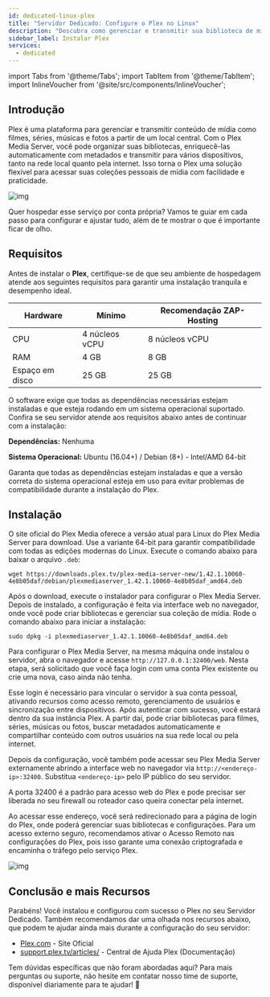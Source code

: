 ```yaml
---
id: dedicated-linux-plex
title: "Servidor Dedicado: Configure o Plex no Linux"
description: "Descubra como gerenciar e transmitir sua biblioteca de mídia pessoal de forma fácil com o Plex para acesso em vários dispositivos → Saiba mais agora"
sidebar_label: Instalar Plex
services:
  - dedicated
---
```


import Tabs from '@theme/Tabs';
import TabItem from '@theme/TabItem';
import InlineVoucher from '@site/src/components/InlineVoucher';

## Introdução

Plex é uma plataforma para gerenciar e transmitir conteúdo de mídia como filmes, séries, músicas e fotos a partir de um local central. Com o Plex Media Server, você pode organizar suas bibliotecas, enriquecê-las automaticamente com metadados e transmitir para vários dispositivos, tanto na rede local quanto pela internet. Isso torna o Plex uma solução flexível para acessar suas coleções pessoais de mídia com facilidade e praticidade.

![img](https://screensaver01.zap-hosting.com/index.php/s/68xdESEHimoY9Jp/preview)

Quer hospedar esse serviço por conta própria? Vamos te guiar em cada passo para configurar e ajustar tudo, além de te mostrar o que é importante ficar de olho.

<InlineVoucher />

## Requisitos

Antes de instalar o **Plex**, certifique-se de que seu ambiente de hospedagem atende aos seguintes requisitos para garantir uma instalação tranquila e desempenho ideal.

| Hardware   | Mínimo      | Recomendação ZAP-Hosting |
| ---------- | ------------ | ------------------------ |
| CPU        | 4 núcleos vCPU | 8 núcleos vCPU           |
| RAM        | 4 GB         | 8 GB                     |
| Espaço em disco | 25 GB     | 25 GB                    |

O software exige que todas as dependências necessárias estejam instaladas e que esteja rodando em um sistema operacional suportado. Confira se seu servidor atende aos requisitos abaixo antes de continuar com a instalação:

**Dependências:** Nenhuma

**Sistema Operacional:** Ubuntu (16.04+) / Debian (8+) - Intel/AMD 64-bit

Garanta que todas as dependências estejam instaladas e que a versão correta do sistema operacional esteja em uso para evitar problemas de compatibilidade durante a instalação do Plex.

## Instalação

O site oficial do Plex Media oferece a versão atual para Linux do Plex Media Server para download. Use a variante 64-bit para garantir compatibilidade com todas as edições modernas do Linux. Execute o comando abaixo para baixar o arquivo `.deb`:

```
wget https://downloads.plex.tv/plex-media-server-new/1.42.1.10060-4e8b05daf/debian/plexmediaserver_1.42.1.10060-4e8b05daf_amd64.deb
```

Após o download, execute o instalador para configurar o Plex Media Server. Depois de instalado, a configuração é feita via interface web no navegador, onde você pode criar bibliotecas e gerenciar sua coleção de mídia. Rode o comando abaixo para iniciar a instalação:

```
sudo dpkg -i plexmediaserver_1.42.1.10060-4e8b05daf_amd64.deb
```

Para configurar o Plex Media Server, na mesma máquina onde instalou o servidor, abra o navegador e acesse `http://127.0.0.1:32400/web`. Nesta etapa, será solicitado que você faça login com uma conta Plex existente ou crie uma nova, caso ainda não tenha.

Esse login é necessário para vincular o servidor à sua conta pessoal, ativando recursos como acesso remoto, gerenciamento de usuários e sincronização entre dispositivos. Após autenticar com sucesso, você estará dentro da sua instância Plex. A partir daí, pode criar bibliotecas para filmes, séries, músicas ou fotos, buscar metadados automaticamente e compartilhar conteúdo com outros usuários na sua rede local ou pela internet.

Depois da configuração, você também pode acessar seu Plex Media Server externamente abrindo a interface web no navegador via `http://<endereço-ip>:32400`. Substitua `<endereço-ip>` pelo IP público do seu servidor.

A porta 32400 é a padrão para acesso web do Plex e pode precisar ser liberada no seu firewall ou roteador caso queira conectar pela internet.

Ao acessar esse endereço, você será redirecionado para a página de login do Plex, onde poderá gerenciar suas bibliotecas e configurações. Para um acesso externo seguro, recomendamos ativar o Acesso Remoto nas configurações do Plex, pois isso garante uma conexão criptografada e encaminha o tráfego pelo serviço Plex.

![img](https://screensaver01.zap-hosting.com/index.php/s/jfQxZ6e4BGMfen5/preview)

## Conclusão e mais Recursos

Parabéns! Você instalou e configurou com sucesso o Plex no seu Servidor Dedicado. Também recomendamos dar uma olhada nos recursos abaixo, que podem te ajudar ainda mais durante a configuração do seu servidor:

- [Plex.com](https://Plex.com/) - Site Oficial
- [support.plex.tv/articles/](https://support.plex.tv/articles/) - Central de Ajuda Plex (Documentação)

Tem dúvidas específicas que não foram abordadas aqui? Para mais perguntas ou suporte, não hesite em contatar nosso time de suporte, disponível diariamente para te ajudar! 🙂

<InlineVoucher />